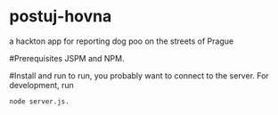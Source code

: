 # postuj-hovna
a hackton app for reporting dog poo on the streets of Prague

#Prerequisites
JSPM and NPM.

#Install and run
to run, you probably want to connect to the server.
For development, run 
```
node server.js.
```

